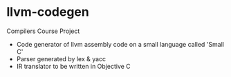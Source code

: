 llvm-codegen
============

Compilers Course Project

* Code generator of llvm assembly code on a small language called 'Small C'
* Parser generated by lex & yacc
* IR translator to be written in Objective C